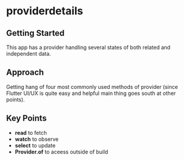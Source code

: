 # providerdetails


## Getting Started

This app has a provider handling several states of both related and independent data.

## Approach

Getting hang of four most commonly used methods of provider (since Flutter UI/UX is quite easy and helpful main thing goes south at other points).

## Key  Points

- <b>read</b> to fetch
- <b>watch</b> to observe
- <b>select</b> to update
- <b>Provider.of</b> to aceess outside of build